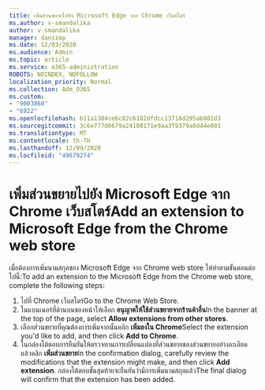 ```yaml
---
title: เพิ่มส่วนขยายไปยัง Microsoft Edge จาก Chrome เว็บสโตร์
ms.author: v-smandalika
author: v-smandalika
manager: dansimp
ms.date: 12/03/2020
ms.audience: Admin
ms.topic: article
ms.service: o365-administration
ROBOTS: NOINDEX, NOFOLLOW
localization_priority: Normal
ms.collection: Adm_O365
ms.custom:
- "9003868"
- "6922"
ms.openlocfilehash: b11a1304ce6c82c6182dfdcc13716d295ab802d3
ms.sourcegitcommit: 3c6e777d6679a24108171e9aa3f9379a8d44e001
ms.translationtype: MT
ms.contentlocale: th-TH
ms.lasthandoff: 12/09/2020
ms.locfileid: "49679274"
---
```

# <a name="add-an-extension-to-microsoft-edge-from-the-chrome-web-store"></a><span data-ttu-id="30b3e-102">เพิ่มส่วนขยายไปยัง Microsoft Edge จาก Chrome เว็บสโตร์</span><span class="sxs-lookup"><span data-stu-id="30b3e-102">Add an extension to Microsoft Edge from the Chrome web store</span></span>

<span data-ttu-id="30b3e-103">เมื่อต้องการเพิ่มนามสกุลของ Microsoft Edge จาก Chrome web store ให้ทำตามขั้นตอนต่อไปนี้:</span><span class="sxs-lookup"><span data-stu-id="30b3e-103">To add an extension to the Microsoft Edge from the Chrome web store, complete the following steps:</span></span>

1. <span data-ttu-id="30b3e-104">ไปที่ Chrome เว็บสโตร์</span><span class="sxs-lookup"><span data-stu-id="30b3e-104">Go to the Chrome Web Store.</span></span>
2. <span data-ttu-id="30b3e-105">ในแบนเนอร์ที่ด้านบนของหน้าให้เลือก **อนุญาตให้ใช้ส่วนขยายจากร้านค้าอื่น**</span><span class="sxs-lookup"><span data-stu-id="30b3e-105">In the banner at the top of the page, select **Allow extensions from other stores**.</span></span>
3. <span data-ttu-id="30b3e-106">เลือกส่วนขยายที่คุณต้องการเพิ่มจากนั้นคลิก **เพิ่มลงใน Chrome**</span><span class="sxs-lookup"><span data-stu-id="30b3e-106">Select the extension you'd like to add, and then click **Add to Chrome**.</span></span>
4. <span data-ttu-id="30b3e-107">ในกล่องโต้ตอบการยืนยันให้ตรวจทานการเปลี่ยนแปลงที่ส่วนขยายของส่วนขยายอย่างละเอียดแล้วคลิก **เพิ่มส่วนขยาย**</span><span class="sxs-lookup"><span data-stu-id="30b3e-107">In the confirmation dialog, carefully review the modifications that the extension might make, and then click **Add extension**.</span></span>
<span data-ttu-id="30b3e-108">กล่องโต้ตอบขั้นสุดท้ายจะยืนยันว่ามีการเพิ่มนามสกุลแล้ว</span><span class="sxs-lookup"><span data-stu-id="30b3e-108">The final dialog will confirm that the extension has been added.</span></span>